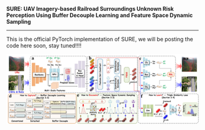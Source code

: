 **SURE: UAV Imagery-based Railroad Surroundings Unknown Risk Perception Using Buffer Decouple Learning and Feature Space Dynamic Sampling**

------

This is the official PyTorch implementation of SURE, we will be posting the code here soon, stay tuned!!!!

![framework](assert/framework.jpg)
